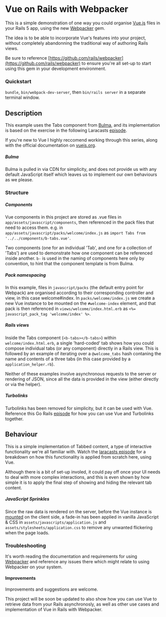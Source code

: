 # Vue on Rails with Webpacker
This is a simple demonstration of one way you could organise [Vue.js](https://github.com/vuejs/vue) files in your Rails 5 app, using the new [Webpacker](https://github.com/rails/webpacker) gem.

The idea is to be able to incorporate Vue's features into your project, without completely abandonning the traditional way of authoring Rails views.

Be sure to reference [https://github.com/rails/webpacker](https://github.com/rails/webpacker) to ensure you're all set-up to start using this gem in your development environment.

### Quickstart
`bundle`, `bin/webpack-dev-server`, then `bin/rails server` in a separate terminal window.

## Description
This example uses the Tabs component from [Bulma](https://github.com/jgthms/bulma), and its implementation is based on the exercise in the following Laracasts [episode](https://laracasts.com/series/learn-vue-2-step-by-step/episodes/11).

If you're new to Vue I highly reccomend working through this series, along with the official documentation on [vuejs.org](https://vuejs.org).

##### Bulma
Bulma is pulled in via CDN for simplicity, and does not provide us with any default JavaScript itself which leaves us to implement our own behaviours as we please.

### Structure

##### Components
Vue components in this project are stored as .vue files in `app/assets/javascript/components`, then referenced in the pack files that need to access them. e.g. in `app/assets/javascript/packs/welcome/index.js` as `import Tabs from '../../components/b-tabs.vue'`.

Two components (one for an individual 'Tab', and one for a collection of 'Tabs') are used to demonstrate how one component can be referenced inside another. `b-` is used in the naming of components here only by convention, to hint that the component template is from Bulma.

##### Pack namespacing
In this example, files in `javascript/packs` (the default entry point for Webpack) are organised according to their corresponding controller and view, in this case welcome#index. In `packs/welcome/index.js` we create a new Vue instance to be mounted on the `#welcome-index` element, and that pack is then referenced in `views/welcome/index.html.erb` as `<%= javascript_pack_tag 'welcome/index' %>`.

##### Rails views
Inside the Tabs component (`<b-tabs></b-tabs>`) within `welcome/index.html.erb`, a single 'hard-coded' tab shows how you could compose individual tabs (or any component) directly in a Rails view. This is followed by an example of iterating over a `@welcome_tabs` hash contaning the name and contents of a three tabs (in this case provided by a `application_helper.rb`).

Neither of these examples involve asynchronous requests to the server or rendering of JSON, since all the data is provided in the view (either directly or via the helper).

##### Turbolinks
Turbolinks has been removed for simplicity, but it can be used with Vue. Reference this Go Rails [episode](https://gorails.com/episodes/how-to-use-vuejs-and-turbolinks-together) for how you can use Vue and Turbolinks together.

## Behaviour
This is a simple implementation of Tabbed content, a type of interactive functionality we're all familiar with. Watch the [laracasts episode](https://laracasts.com/series/learn-vue-2-step-by-step/episodes/11) for a breakdown on how this functionality is applied from scratch here, using Vue.

Although there is a bit of set-up involed, it could pay off once your UI needs to deal with more complex interactions, and this is even shown by how simple it is to apply the final step of showing and hiding the relevant tab content.

##### JavaScript Sprinkles
Since the raw data is rendered on the server, before the Vue instance is [mounted](https://vuejs.org/v2/guide/instance.html#Lifecycle-Diagram) on the client side, a fade-in has been applied in vanilla JavaScript & CSS in `assets/javascripts/application.js` and `assets/stylesheets/application.css` to remove any unwanted flickering when the page loads.

### Troubleshooting
It's worth reading the documentation and requirements for using [Webpacker](https://github.com/rails/webpacker) and reference any issues there which might relate to using Webpacker on your system.

#### Improvements
Improvements and suggestions are welcome.

This project will be soon be updated to also show how you can use Vue to retrieve data from your Rails asynchronosly, as well as other use cases and implementation of Vue in Rails with Webpacker.